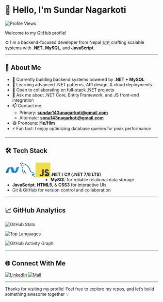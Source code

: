 # 👋 Hello, I'm **Sundar Nagarkoti**

![Profile Views](https://komarev.com/ghpvc/?username=Sundar-nagarkoti&label=Profile%20views&color=0e75b6&style=flat)

Welcome to my GitHub profile!

⚙️ I'm a backend-focused developer from Nepal 🇳🇵 crafting scalable systems with **.NET**, **MySQL**, and **JavaScript**.

---

## 🚀 About Me

- 🔭 Currently building backend systems powered by **.NET + MySQL**
- 🌱 Learning advanced .NET patterns, API design, & cloud deployments
- 👯 Open to collaborating on full-stack .NET projects
- 💬 Ask me about .NET Core, Entity Framework, and JS front-end integration
- 📫 Contact me:
  - Primary: **sundar143unagarkoti@gmail.com**
  - Alternate: **sonu143nagarkoti@gmail.com**
- 😄 Pronouns: **He/Him**
- ⚡ Fun fact: I enjoy optimizing database queries for peak performance

---

## 🛠️ Tech Stack

<a href="https://dotnet.microsoft.com/"><img align="left" alt=".NET logo" width="50" src="https://raw.githubusercontent.com/devicons/devicon/master/icons/dot-net/dot-net-original.svg" /></a>
<a href="https://www.mysql.com/"><img align="left" alt="MySQL logo" width="50" src="https://raw.githubusercontent.com/devicons/devicon/master/icons/mysql/mysql-original.svg" /></a>
<a href="https://developer.mozilla.org/en-US/docs/Web/JavaScript"><img align="left" alt="JavaScript logo" width="50" src="https://raw.githubusercontent.com/devicons/devicon/master/icons/javascript/javascript-original.svg" /></a>

<br/>

- **.NET / C# (.NET 7/8 LTS)**  
- **MySQL** for reliable relational data storage  
- **JavaScript**, **HTML5**, & **CSS3** for interactive UIs  
- Git & GitHub for version control and collaboration

---

## 📈 GitHub Analytics

![GitHub Stats](https://github-readme-stats.vercel.app/api?username=Sundar-nagarkoti&show_icons=true&theme=dark&count_private=true)

![Top Languages](https://github-readme-stats.vercel.app/api/top-langs/?username=Sundar-nagarkoti&layout=compact&theme=dark)

![GitHub Activity Graph](https://activity-graph.herokuapp.com/graph?username=Sundar-nagarkoti&theme=react-dark)

---

## 🌐 Connect With Me

[![LinkedIn](https://img.shields.io/badge/-LinkedIn-0077B5?style=flat-square&logo=linkedin&logoColor=white)](https://www.linkedin.com/in/sundar-nagarkoti-026972158/)
[![Mail](https://img.shields.io/badge/-Email-D14836?style=flat-square&logo=gmail&logoColor=white)](mailto:sundar143unagarkoti@gmail.com)

---

Thanks for visiting my profile! Feel free to explore my repos, and let’s build something awesome together 💡
